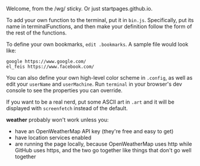 Welcome, from the /wg/ sticky. Or just startpages.github.io.

To add your own function to the terminal, put it in `bin.js`. Specifically, put its name in terminalFunctions, and then make your definition follow the form of the rest of the functions. 

To define your own bookmarks, `edit .bookmarks`. A sample file would look like:
```
google https://www.google.com/
el_feis https://www.facebook.com/
```

You can also define your own high-level color scheme in `.config`, as well as edit your `userName` and `userMachine`. Run `terminal` in your browser's dev console to see the properties you can override.

If you want to be a real nerd, put some ASCII art in `.art` and it will be displayed with `screenfetch` instead of the default.

**weather** probably won't work unless you:
* have an OpenWeatherMap API key (they're free and easy to get)
* have location services enabled
* are running the page locally, because OpenWeatherMap uses http while GitHub uses https, and the two go together like things that don't go well together
